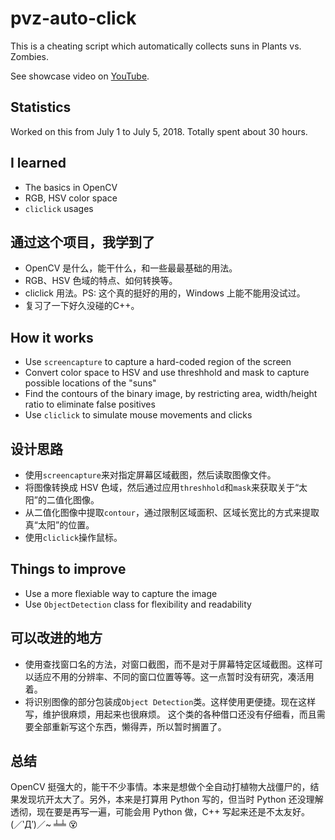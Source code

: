 # pvz-auto-click
This is a cheating script which automatically collects suns in Plants vs. Zombies.

See showcase video on [YouTube](https://youtu.be/rSpiloOeUQk).

<!-- I am too lazy to express my thoughts in another language for now. Maybe I will, maybe not. -->


## Statistics
Worked on this from July 1 to July 5, 2018.
Totally spent about 30 hours.

## I learned
- The basics in OpenCV
- RGB, HSV color space
- `cliclick` usages


## 通过这个项目，我学到了

- OpenCV 是什么，能干什么，和一些最最基础的用法。
- RGB、HSV 色域的特点、如何转换等。
- cliclick 用法。PS: 这个真的挺好的用的，Windows 上能不能用没试过。
- 复习了一下好久没碰的C++。

## How it works
- Use `screencapture` to capture a hard-coded region of the screen
- Convert color space to HSV and use threshhold and mask to capture possible locations of the "suns"
- Find the contours of the binary image, by restricting area, width/height ratio to eliminate false positives
- Use `cliclick` to simulate mouse movements and clicks

## 设计思路

- 使用`screencapture`来对指定屏幕区域截图，然后读取图像文件。
- 将图像转换成 HSV 色域，然后通过应用`threshhold`和`mask`来获取关于“太阳”的二值化图像。
- 从二值化图像中提取`contour`，通过限制区域面积、区域长宽比的方式来提取真“太阳”的位置。
- 使用`cliclick`操作鼠标。

## Things to improve
- Use a more flexiable way to capture the image
- Use `ObjectDetection` class for flexibility and readability


## 可以改进的地方

- 使用查找窗口名的方法，对窗口截图，而不是对于屏幕特定区域截图。这样可以适应不用的分辨率、不同的窗口位置等等。这一点暂时没有研究，凑活用着。
- 将识别图像的部分包装成`Object Detection`类。这样使用更便捷。现在这样写，维护很麻烦，用起来也很麻烦。
这个类的各种借口还没有仔细看，而且需要全部重新写这个东西，懒得弄，所以暂时搁置了。


## 总结

OpenCV 挺强大的，能干不少事情。本来是想做个全自动打植物大战僵尸的，结果发现坑开太大了。另外，本来是打算用 Python 写的，但当时 Python 还没理解
透彻，现在要是再写一遍，可能会用 Python 做，C++ 写起来还是不太友好。(／‵Д′)／~ ╧╧ 😵
